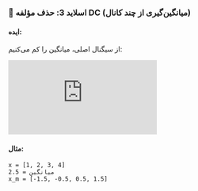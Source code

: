 ### 🔹 **اسلاید 3: حذف مؤلفه DC (میانگین‌گیری از چند کانال)**

#### ایده:

از سیگنال اصلی، میانگین را کم می‌کنیم:



![Math Formula](<https://latex.codecogs.com/svg.latex?x_m%5Bn%5D%20%3D%20x%5Bn%5D%20-%20%5Cmu>)


#### مثال:

```
x = [1, 2, 3, 4]
میانگین = 2.5
x_m = [-1.5, -0.5, 0.5, 1.5]
```

